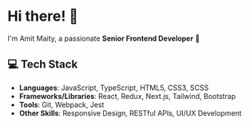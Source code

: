 # Hi there! 👋  
I'm Amit Maity, a passionate **Senior Frontend Developer** 🚀  

## 💻 Tech Stack
- **Languages**: JavaScript, TypeScript, HTML5, CSS3, SCSS  
- **Frameworks/Libraries**: React, Redux, Next.js, Tailwind, Bootstrap
- **Tools**: Git, Webpack, Jest  
- **Other Skills**: Responsive Design, RESTful APIs, UI/UX Development  
